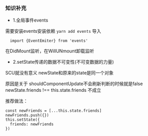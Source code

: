 ### 知识补充
- 1.全局事件events

需要安装events安装依赖 `yarn add events`
导入
```
  import {EventEmiter} from 'events'
```
在DidMount监听，在WillUNmount卸载监听
- 2.setState传递的数据不可变性(不可变数据的力量)

SCU就没有意义 newState和原来的state是同一个对象

原因是关于 shouldComponentUpdate不会刷新判断的时候就是false newState.friends !== this.state.friends 不成立

推荐做法：
```
const newFriends = [...this.state.friends]
newFriends.push({})
this.setState({
  friends: newFriends
})
```
